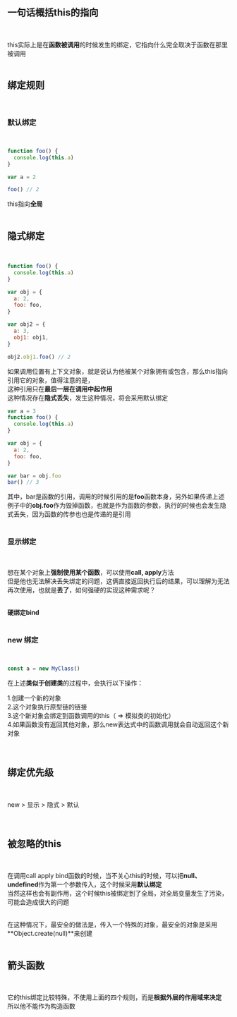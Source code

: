 ## 一句话概括this的指向
<br>

this实际上是在**函数被调用**的时候发生的绑定，它指向什么完全取决于函数在那里被调用  
<br>

## 绑定规则
<br>

### 默认绑定
<br>

```javascript
function foo() {
  console.log(this.a)
}

var a = 2

foo() // 2
```

this指向**全局**  
<br>

## 隐式绑定
<br>

```javascript
function foo() {
  console.log(this.a)
}

var obj = {
  a: 2,
  foo: foo,
}

var obj2 = {
  a: 3,
  obj1: obj1,
}

obj2.obj1.foo() // 2
```

如果调用位置有上下文对象，就是说认为他被某个对象拥有或包含，那么this指向引用它的对象，值得注意的是，  
这种引用只在**最后一层在调用中起作用**  
这种情况存在**隐式丢失**，发生这种情况，将会采用默认绑定  

```javascript
var a = 3
function foo() {
  console.log(this.a)
}

var obj = {
  a: 2,
  foo: foo,
}

var bar = obj.foo
bar() // 3
```

其中，bar是函数的引用，调用的时候引用的是**foo**函数本身，另外如果传递上述例子中的**obj.foo**作为毁掉函数，也就是作为函数的参数，执行的时候也会发生隐式丢失，因为函数的传参也也是传递的是引用  
<br>

### 显示绑定
<br>

想在某个对象上**强制使用某个函数**，可以使用**call, apply**方法  
但是他也无法解决丢失绑定的问题，这俩直接返回执行后的结果，可以理解为无法再次使用，也就是**丢了**，如何强硬的实现这种需求呢？  
<br>

**硬绑定bind**  
<br>

### new 绑定
<br>

```javascript
const a = new MyClass()
```

在上述**类似于创建类**的过程中，会执行以下操作：  

1.创建一个新的对象  
2.这个对象执行原型链的链接  
3.这个新对象会绑定到函数调用的this（ => 模拟类的初始化）  
4.如果函数没有返回其他对象，那么new表达式中的函数调用就会自动返回这个新对象  
<br><br>

## 绑定优先级
<br>

new > 显示 > 隐式 > 默认  
<br><br>

## 被忽略的this
<br>

在调用call apply bind函数的时候，当不关心this的时候，可以把**null、undefined**作为第一个参数传入，这个时候采用**默认绑定**  
当然这样也会有副作用，这个时候this被绑定到了全局，对全局变量发生了污染，可能会造成很大的问题  
<br>

在这种情况下，最安全的做法是，传入一个特殊的对象，最安全的对象是采用**Object.create(null)**来创建  
<br>

## 箭头函数
<br>

它的this绑定比较特殊，不使用上面的四个规则，而是**根据外层的作用域来决定**  
所以他不能作为构造函数  






